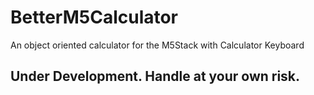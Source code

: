 # BetterM5Calculator
An object oriented calculator for the M5Stack with Calculator Keyboard

## Under Development. Handle at your own risk.
